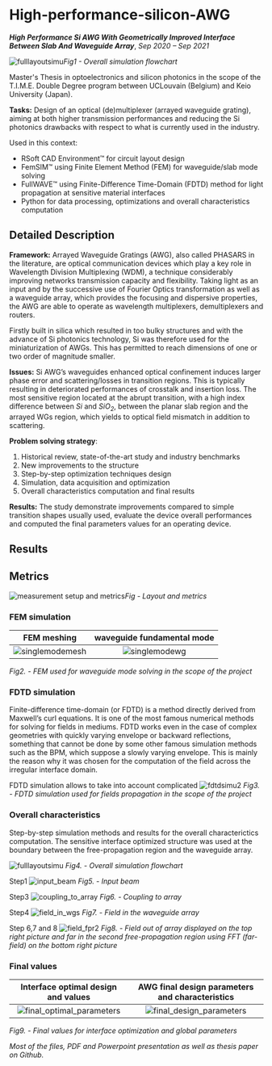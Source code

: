 # High-performance-silicon-AWG

__*High Performance Si AWG With Geometrically Improved Interface Between Slab And Waveguide Array*__,
*Sep 2020 – Sep 2021*

![fulllayoutsimu](https://user-images.githubusercontent.com/48290004/152956658-46663b4c-e582-492f-ab08-50fbb472fec7.PNG)*Fig1 - Overall simulation flowchart*

<!---<img src="https://user-images.githubusercontent.com/48290004/152956658-46663b4c-e582-492f-ab08-50fbb472fec7.PNG" data-canonical-src="https://gyazo.com/eb5c5741b6a9a16c692170a41a49c858.png" width="1311" height="736" />--->

Master's Thesis in optoelectronics and silicon photonics in the scope of the T.I.M.E. Double Degree program between UCLouvain (Belgium) and Keio University (Japan).

__Tasks:__ Design of an optical (de)multiplexer (arrayed waveguide grating), aiming at both higher transmission performances and reducing the Si photonics drawbacks with respect to what is currently used in the industry.

Used in this context: 
* RSoft CAD Environment™ for circuit layout design
* FemSIM™ using Finite Element Method (FEM) for waveguide/slab mode solving
* FullWAVE™ using Finite-Difference Time-Domain (FDTD) method for light propagation at sensitive material interfaces
* Python for data processing, optimizations and overall characteristics computation

## Detailed Description

__Framework:__ 
Arrayed Waveguide Gratings (AWG), also called PHASARS in the literature, are optical
communication devices which play a key role in Wavelength Division Multiplexing (WDM),
a technique considerably improving networks transmission capacity and flexibility. Taking
light as an input and by the successive use of Fourier Optics transformation as well as a
waveguide array, which provides the focusing and dispersive properties, the AWG are able to
operate as wavelength multiplexers, demultiplexers and routers.

Firstly built in silica which resulted
in too bulky structures and with the advance of Si photonics technology, Si was therefore
used for the miniaturization of AWGs. This has permitted to reach dimensions of one or
two order of magnitude smaller.

__Issues:__ Si AWG’s waveguides enhanced optical
confinement induces larger phase error and scattering/losses in transition regions. This is
typically resulting in deteriorated performances of crosstalk and insertion loss. The most
sensitive region located at the abrupt transition, with a high index difference between *Si* and
*SiO<sub>2</sub>*, between the planar slab region and the arrayed WGs region, which yields to optical
field mismatch in addition to scattering.

__Problem solving strategy__: 
1. Historical review, state-of-the-art study and industry benchmarks
2. New improvements to the structure
3. Step-by-step optimization techniques design 
4. Simulation, data acquisition and optimization
5. Overall characteristics computation and final results

__Results:__ The study demonstrate improvements compared to simple transition
shapes usually used, evaluate the device overall performances and computed the final 
parameters values for an operating device.

## Results
## Metrics
![measurement setup and metrics](https://user-images.githubusercontent.com/48290004/152970739-d6fd7162-1671-415f-a1b2-7e0ebd06c3da.PNG)*Fig - Layout and metrics*

### FEM simulation
FEM meshing        |   waveguide fundamental mode
:-------------------------:|:-------------------------:
![singlemodemesh](https://user-images.githubusercontent.com/48290004/153052357-e503d7aa-8c0c-4eb0-9fe9-35e4ecddbca2.PNG)|![singlemodewg](https://user-images.githubusercontent.com/48290004/153052402-260f63e9-fcb6-4361-a256-b6c9e031b926.PNG)

*Fig2. - FEM used for waveguide mode solving in the scope of the project*

### FDTD simulation
Finite-difference time-domain (or FDTD) is a method directly derived from Maxwell’s curl
equations. It is one of the most famous numerical methods for solving for fields in mediums. FDTD works even in the case
of complex geometries with quickly varying envelope or backward reflections, something
that cannot be done by some other famous simulation methods such as the BPM, which
suppose a slowly varying envelope. This is mainly the reason why it was chosen for the
computation of the field across the irregular interface domain.

FDTD simulation allows to take into account complicated 
![fdtdsimu2](https://user-images.githubusercontent.com/48290004/153053602-56d1e345-2168-469e-aac5-c1497ef1ec04.PNG)
*Fig3. - FDTD simulation used for fields propagation in the scope of the project*

### Overall characteristics
Step-by-step simulation methods and results for the overall characterictics computation. The sensitive interface optimized structure
was used at the boundary between the free-propagation region and the waveguide array.

![fulllayoutsimu](https://user-images.githubusercontent.com/48290004/152956658-46663b4c-e582-492f-ab08-50fbb472fec7.PNG)
*Fig4. - Overall simulation flowchart*

Step1
![input_beam](https://user-images.githubusercontent.com/48290004/153057264-a468037e-aa3b-4153-a48f-45556166f906.PNG)
*Fig5. - Input beam*

Step3
![coupling_to_array](https://user-images.githubusercontent.com/48290004/153057596-8195c8cf-07fb-4af4-bd28-3d1aeb01d984.PNG)
*Fig6. - Coupling to array*

Step4
![field_in_wgs](https://user-images.githubusercontent.com/48290004/153057604-41660992-be11-4096-8b5c-47456843b0f6.PNG)
*Fig7. - Field in the waveguide array*

Step 6,7 and 8
![field_fpr2](https://user-images.githubusercontent.com/48290004/153057614-3e4b6c15-36a1-4adf-8397-83524525d0e1.PNG)
*Fig8. - Field out of array displayed on the top right picture and far in the second free-propagation region using FFT (far-field) on the bottom right picture*

### Final values
Interface optimal design and values         |   AWG final design parameters and characteristics
:-------------------------:|:-------------------------:
![final_optimal_parameters](https://user-images.githubusercontent.com/48290004/152979609-c84fd644-78e4-4158-b415-edabddd1b4a8.PNG)  |  ![final_design_parameters](https://user-images.githubusercontent.com/48290004/152966115-fcc6e55c-6dc0-4800-a982-51ed8bb8be1c.PNG)

*Fig9. - Final values for interface optimization and global parameters*

*Most of the files, PDF and Powerpoint presentation as well as thesis paper on Github.*
